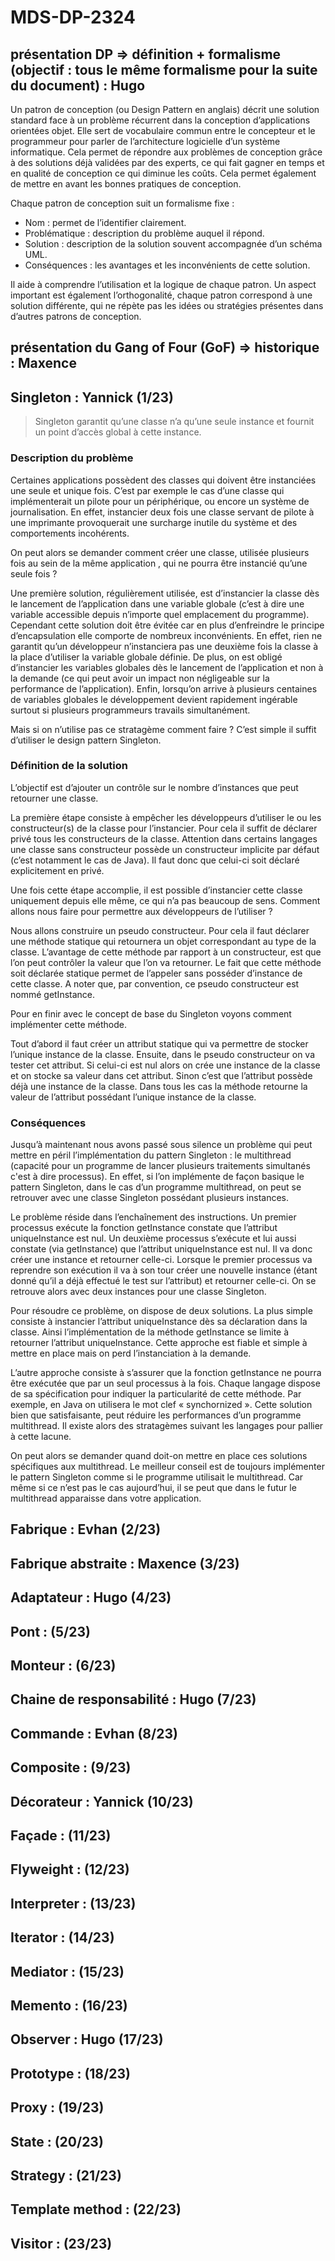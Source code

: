 # MDS-DP-2324

## présentation DP => définition + formalisme (objectif : tous le même formalisme pour la suite du document) : Hugo

Un patron de conception (ou Design Pattern en anglais) décrit une solution standard face à un problème récurrent dans la conception d’applications orientées objet. Elle sert de vocabulaire commun entre le concepteur et le programmeur pour parler de l’architecture logicielle d’un système informatique. 
Cela permet de répondre aux problèmes de conception grâce à des solutions déjà validées par des experts, ce qui fait gagner en temps et en qualité de conception ce qui diminue les coûts. Cela permet également de mettre en avant les bonnes pratiques de conception.

Chaque patron de conception suit un formalisme fixe : 
-	Nom : permet de l’identifier clairement.
-	Problématique : description du problème auquel il répond.
-	Solution : description de la solution souvent accompagnée d’un schéma UML.
-	Conséquences : les avantages et les inconvénients de cette solution.

Il aide à comprendre l’utilisation et la logique de chaque patron. Un aspect important est également l’orthogonalité, chaque patron correspond à une solution différente, qui ne répète pas les idées ou stratégies présentes dans d’autres patrons de conception. 

## présentation du Gang of Four (GoF) => historique : Maxence

## Singleton : Yannick (1/23)

> Singleton garantit qu’une classe n’a qu’une seule instance et fournit un point d’accès global à cette instance.

### Description du problème

Certaines applications possèdent des classes qui doivent être instanciées une seule et unique fois. C’est par exemple le cas d’une classe qui implémenterait un pilote pour un périphérique, ou encore un système de journalisation. En effet, instancier deux fois une classe servant de pilote à une imprimante provoquerait une surcharge inutile du système et des comportements incohérents.

On peut alors se demander comment créer une classe, utilisée plusieurs fois au sein de la même application , qui ne pourra être instancié qu’une seule fois ?

Une première solution, régulièrement utilisée, est d’instancier la classe dès le lancement de l’application dans une variable globale (c’est à dire une variable accessible depuis n’importe quel emplacement du programme). Cependant cette solution doit être évitée car en plus d’enfreindre le principe d’encapsulation elle comporte de nombreux inconvénients. En effet, rien ne garantit qu’un développeur n’instanciera pas une deuxième fois la classe à la place d’utiliser la variable globale définie. De plus, on est obligé d’instancier les variables globales dès le lancement de l’application et non à la demande (ce qui peut avoir un impact non négligeable sur la performance de l’application). Enfin, lorsqu’on arrive à plusieurs centaines de variables globales le développement devient rapidement ingérable surtout si plusieurs programmeurs travails simultanément.

Mais si on n’utilise pas ce stratagème comment faire ? C’est simple il suffit d’utiliser le design pattern Singleton.

### Définition de la solution

L’objectif est d’ajouter un contrôle sur le nombre d’instances que peut retourner une classe.

La première étape consiste à empêcher les développeurs d’utiliser le ou les constructeur(s) de la classe pour l’instancier. Pour cela il suffit de déclarer privé tous les constructeurs de la classe. Attention dans certains langages une classe sans constructeur possède un constructeur implicite par défaut (c’est notamment le cas de Java). Il faut donc que celui-ci soit déclaré explicitement en privé.

Une fois cette étape accomplie, il est possible d’instancier cette classe uniquement depuis elle même, ce qui n’a pas beaucoup de sens. Comment allons nous faire pour permettre aux développeurs de l’utiliser ?

Nous allons construire un pseudo constructeur. Pour cela il faut déclarer une méthode statique qui retournera un objet correspondant au type de la classe. L’avantage de cette méthode par rapport à un constructeur, est que l’on peut contrôler la valeur que l’on va retourner. Le fait que cette méthode soit déclarée statique permet de l’appeler sans posséder d’instance de cette classe. A noter que, par convention, ce pseudo constructeur est nommé getInstance.

Pour en finir avec le concept de base du Singleton voyons comment implémenter cette méthode.

Tout d’abord il faut créer un attribut statique qui va permettre de stocker l’unique instance de la classe. Ensuite, dans le pseudo constructeur on va tester cet attribut. Si celui-ci est nul alors on crée une instance de la classe et on stocke sa valeur dans cet attribut. Sinon c’est que l’attribut possède déjà une instance de la classe. Dans tous les cas la méthode retourne la valeur de l’attribut possédant l’unique instance de la classe.

### Conséquences

Jusqu’à maintenant nous avons passé sous silence un problème qui peut mettre en péril l’implémentation du pattern Singleton : le multithread (capacité pour un programme de lancer plusieurs traitements simultanés c'est à dire processus). En effet, si l’on implémente de façon basique le pattern Singleton, dans le cas d’un programme multithread, on peut se retrouver avec une classe Singleton possédant plusieurs instances.

Le problème réside dans l’enchaînement des instructions. Un premier processus exécute la fonction getInstance constate que l’attribut uniqueInstance est nul. Un deuxième processus s’exécute et lui aussi constate (via getInstance) que l’attribut uniqueInstance est nul. Il va donc créer une instance et retourner celle-ci. Lorsque le premier processus va reprendre son exécution il va à son tour créer une nouvelle instance (étant donné qu’il a déjà effectué le test sur l’attribut) et retourner celle-ci. On se retrouve alors avec deux instances pour une classe Singleton.

Pour résoudre ce problème, on dispose de deux solutions. La plus simple consiste à instancier l’attribut uniqueInstance dès sa déclaration dans la classe. Ainsi l’implémentation de la méthode getInstance se limite à retourner l’attribut uniqueInstance. Cette approche est fiable et simple à mettre en place mais on perd l’instanciation à la demande.

L’autre approche consiste à s’assurer que la fonction getInstance ne pourra être exécutée que par un seul processus à la fois. Chaque langage dispose de sa spécification pour indiquer la particularité de cette méthode. Par exemple, en Java on utilisera le mot clef « synchornized ». Cette solution bien que satisfaisante, peut réduire les performances d’un programme multithread. Il existe alors des stratagèmes suivant les langages pour pallier à cette lacune.

On peut alors se demander quand doit-on mettre en place ces solutions spécifiques aux multithread. Le meilleur conseil est de toujours implémenter le pattern Singleton comme si le programme utilisait le multithread. Car même si ce n’est pas le cas aujourd’hui, il se peut que dans le futur le multithread apparaisse dans votre application.

## Fabrique : Evhan (2/23)

## Fabrique abstraite : Maxence (3/23)

## Adaptateur : Hugo (4/23)

## Pont : (5/23)

## Monteur : (6/23)

## Chaine de responsabilité : Hugo (7/23)

## Commande : Evhan (8/23)

## Composite : (9/23)

## Décorateur : Yannick (10/23)

## Façade : (11/23)

## Flyweight : (12/23)

## Interpreter : (13/23)

## Iterator : (14/23)

## Mediator : (15/23)

## Memento : (16/23)

## Observer : Hugo (17/23)

## Prototype : (18/23)

## Proxy : (19/23)

## State : (20/23)

## Strategy : (21/23)

## Template method : (22/23)

## Visitor : (23/23)
